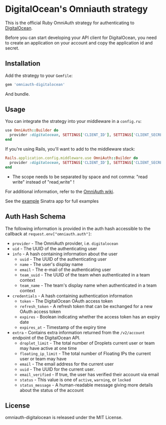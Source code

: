 # DigitalOcean's Omniauth strategy

This is the official Ruby OmniAuth strategy for authenticating to [DigitalOcean](https://www.digitalocean.com).

Before you can start developing your API client for DigitalOcean, you need to create an application on your account and copy the application id and secret.

## Installation

Add the strategy to your `Gemfile`:

```ruby
gem 'omniauth-digitalocean'
```

And bundle.

## Usage

You can integrate the strategy into your middleware in a `config.ru`:

```ruby
use OmniAuth::Builder do
  provider :digitalocean, SETTINGS['CLIENT_ID'], SETTINGS['CLIENT_SECRET'], scope: "read write"
end
```

If you're using Rails, you'll want to add to the middleware stack:

```ruby
Rails.application.config.middleware.use OmniAuth::Builder do
  provider :digitalocean, SETTINGS['CLIENT_ID'], SETTINGS['CLIENT_SECRET'], scope: "read write"
end
```

- The scope needs to be separated by space and not comma: "read write" instead of "read,write" !

For additional information, refer to the [OmniAuth wiki](https://github.com/intridea/omniauth/wiki).

See the [example](https://github.com/digitaloceancloud/omniauth-digitalocean/blob/master/examples/sinatra/config.ru) Sinatra app for full examples

## Auth Hash Schema

The following information is provided in the auth hash accessible to the callback at `request.env["omniauth.auth"]`:

* `provider` - The OmniAuth provider, i.e. `digitalocean`
* `uid` - The UUID of the authenticating user
* `info` - A hash containing information about the user
  * `uuid` - The UUID of the authenticating user
  * `name` - The user's display name
  * `email` - The e-mail of the authenticating user
  * `team_uuid` - The UUID of the team when authenticated in a team context
  * `team_name` - The team's display name when authenticated in a team context
* `credentials` - A hash containing authentication information
  * `token` - The DigitalOcean OAuth access token
  * `refresh_token` - A refresh token that can be exchanged for a new OAuth access token
  * `expires` - Boolean indicating whether the access token has an expiry date
  * `expires_at` - Timestamp of the expiry time
* `extra` - Contains extra information returned from the `/v2/account` endpoint of the DigitalOcean API.
  * `droplet_limit` - The total number of Droplets current user or team may have active at one time
  * `floating_ip_limit`  - The total number of Floating IPs the current user or team may have
  * `email` - The email address for the current user
  * `uuid` - The UUID for the current user.
  * `email_verified` - If true, the user has verified their account via email
  * `status` - This value is one of `active`, `warning`, or `locked`
  * `status_message` - A human-readable message giving more details about the status of the account

## License

omniauth-digitalocean is released under the MIT License.
